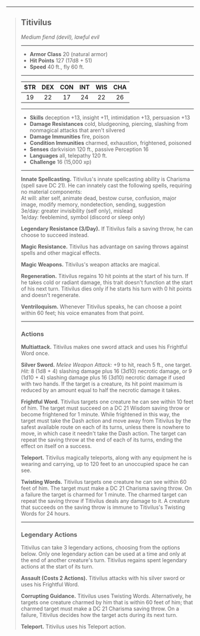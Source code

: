 ***
> ## Titivilus
> *Medium fiend (devil), lawful evil*
> 
> ***
> 
> - **Armor Class** 20 (natural armor)
> - **Hit Points** 127 (17d8 + 51)
> - **Speed** 40 ft., fly 60 ft.
> 
> ***
> 
> |STR|DEX|CON|INT|WIS|CHA|
> |:---:|:---:|:---:|:---:|:---:|:---:|
> |19|22|17|24|22|26|
> 
> ***
> 
> - **Skills** deception +13, insight +11, intimidation +13, persuasion +13
> - **Damage Resistances** cold, bludgeoning, piercing, slashing from nonmagical attacks that aren't silvered
> - **Damage Immunities** fire, poison
> - **Condition Immunities** charmed, exhaustion, frightened, poisoned
> - **Senses** darkvision 120 ft., passive Perception 16
> - **Languages** all, telepathy 120 ft.
> - **Challenge** 16 (15,000 xp)
> 
> ***
> 
> **Innate Spellcasting.** Titivilus's innate spellcasting ability is Charisma (spell save DC 21). He can innately cast the following spells, requiring no material components:  
> At will: alter self, animate dead, bestow curse, confusion, major image, modify memory, nondetection, sending, suggestion  
> 3e/day: greater invisibility (self only), mislead  
> 1e/day: feeblemind, symbol (discord or sleep only)
> 
> **Legendary Resistance (3/Day).** If Titivilus fails a saving throw, he can choose to succeed instead.
> 
> **Magic Resistance.** Titivilus has advantage on saving throws against spells and other magical effects.
> 
> **Magic Weapons.** Titivilus's weapon attacks are magical.
> 
> **Regeneration.** Titivilus regains 10 hit points at the start of his turn. If he takes cold or radiant damage, this trait doesn't function at the start of his next turn. Titivilus dies only if he starts his turn with 0 hit points and doesn't regenerate.
> 
> **Ventriloquism.** Whenever Titivilus speaks, he can choose a point within 60 feet; his voice emanates from that point.
> 
> ***
> 
> ### Actions
> **Multiattack.** Titivilus makes one sword attack and uses his Frightful Word once.
> 
> **Silver Sword.** *Melee Weapon Attack:* +9 to hit, reach 5 ft., one target. *Hit:* 8 (1d8 + 4) slashing damage plus 16 (3d10) necrotic damage, or 9 (1d10 + 4) slashing damage plus 16 (3d10) necrotic damage if used with two hands. If the target is a creature, its hit point maximum is reduced by an amount equal to half the necrotic damage it takes.
> 
> **Frightful Word.** Titivilus targets one creature he can see within 10 feet of him. The target must succeed on a DC 21 Wisdom saving throw or become frightened for 1 minute. While frightened in this way, the target must take the Dash action and move away from Titivilus by the safest available route on each of its turns, unless there is nowhere to move, in which case it needn't take the Dash action. The target can repeat the saving throw at the end of each of its turns, ending the effect on itself on a success.
> 
> **Teleport.** Titivilus magically teleports, along with any equipment he is wearing and carrying, up to 120 feet to an unoccupied space he can see.
> 
> **Twisting Words.** Titivilus targets one creature he can see within 60 feet of him. The target must make a DC 21 Charisma saving throw. On a failure the target is charmed for 1 minute. The charmed target can repeat the saving throw if Titivilus deals any damage to it. A creature that succeeds on the saving throw is immune to Titivilus's Twisting Words for 24 hours.
> 
> ***
> 
> ### Legendary Actions
> Titivilus can take 3 legendary actions, choosing from the options below. Only one legendary action can be used at a time and only at the end of another creature's turn. Titivilus regains spent legendary actions at the start of its turn.
> 
> **Assault (Costs 2 Actions).** Titivilus attacks with his silver sword or uses his Frightful Word.
> 
> **Corrupting Guidance.** Titivilus uses Twisting Words. Alternatively, he targets one creature charmed by him that is within 60 feet of him; that charmed target must make a DC 21 Charisma saving throw. On a failure, Titivilus decides how the target acts during its next turn.
> 
> **Teleport.** Titivilus uses his Teleport action.